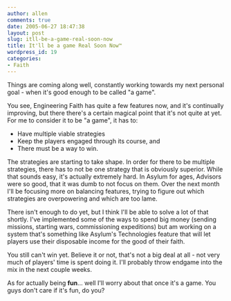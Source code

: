 ```yaml
---
author: allen
comments: true
date: 2005-06-27 18:47:38
layout: post
slug: itll-be-a-game-real-soon-now
title: It'll be a game Real Soon Now™
wordpress_id: 19
categories:
- Faith
---
```


Things are coming along well, constantly working towards my next personal goal - when it's good enough to be called "a game".

You see, Engineering Faith has quite a few features now, and it's continually improving, but there there's a certain magical point that it's not quite at yet. For me to consider it to be "a game", it has to:

- Have multiple viable strategies
- Keep the players engaged through its course, and
- There must be a way to win.

The strategies are starting to take shape. In order for there to be multiple strategies, there has to not be one strategy that is obviously superior. While that sounds easy, it's actually extremely hard. In Asylum for ages, Advisors were so good, that it was dumb to not focus on them. Over the next month I'll be focusing more on balancing features, trying to figure out which strategies are overpowering and which are too lame.

There isn't enough to do yet, but I think I'll be able to solve a lot of that shortly. I've implemented some of the ways to spend big money (sending missions, starting wars,  commissioning expeditions) but am working on a system that's something like Asylum's Technologies feature that will let players use their disposable income for the good of their faith.

You still can't win yet. Believe it or not, that's not a big deal at all - not very much of players' time is spent doing it. I'll probably throw endgame into the mix in the next couple weeks.

As for actually being **fun**... well I'll worry about that once it's a game. You guys don't care if it's fun, do you?
